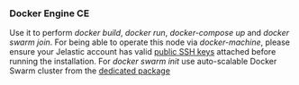 ### Docker Engine CE
Use it to perform *docker build*, *docker run*, *docker-compose up* and *docker swarm join*. For being able to operate this node via *docker-machine*, please ensure your Jelastic account has valid [public SSH keys](https://docs.jelastic.com/ssh-add-key) attached before running the installation. For *docker swarm init* use auto-scalable Docker Swarm cluster from the [dedicated package](https://github.com/jelastic-jps/docker-native/tree/master/docker-swarm)
